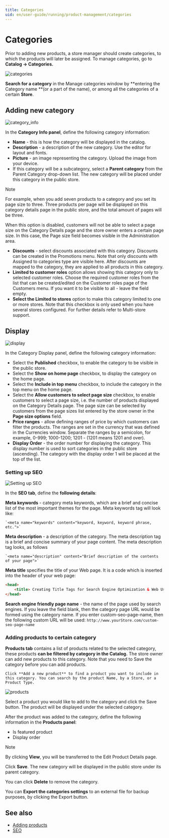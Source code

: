 ```yaml
---
title: Categories
uid: en/user-guide/running/product-management/categories
---
```


# Categories

Prior to adding new products, a store manager should create categories, to which the products will later be assigned. To manage categories, go to **Catalog → Categories.**

![categories](_static/categories/categories.png)

**Search for a category** in the Manage categories window by **entering the Category name **(or a part of the name), or among all the categories of a certain **Store**.

## Adding new category

![category_info](_static/categories/category_info.png)

In the **Category Info panel**, define the following category information:

- **Name** - this is how the category will be displayed in the catalog.
- **Description** - a description of the new category. Use the editor for layout and fonts.
- **Picture** - an image representing the category. Upload the image from your device.
- If this category will be a subcategory, select a **Parent category** from the Parent Category drop-down list. The new category will be placed under this category in the public store.

> [!NOTE]
> 
> For example, when you add seven products to a category and you set its page size to three. Three products per page will be displayed on this category details page in the public store, and the total amount of pages will be three.

When this option is disabled, customers will not be able to select a page size on the Category Details page and the store owner enters a certain page size. In this case, the Page size field becomes visible in the Administration area.

- **Discounts** - select discounts associated with this category. Discounts can be created in the Promotions menu. Note that only discounts with Assigned to categories type are visible here. After discounts are mapped to the category, they are applied to all products in this category.
- **Limited to customer roles** option allows showing this category only to selected customer roles. Choose the required customer roles from the list that can be created/edited on the Customer roles page of the Customers menu. If you want it to be visible to all - leave the field empty.
- **Select the Limited to stores** option to make this category limited to one or more stores. Note that this checkbox is only used when you have several stores configured. For further details refer to Multi-store support.

## Display

![display](_static/categories/display.png)

In the Category Display panel, define the following category information:

- Select the **Published** checkbox, to enable the category to be visible in the public store.
- Select the **Show on home page** checkbox, to display the category on the home page.
- Select the **Include in top menu** checkbox, to include the category in the top menu on the home page.
- Select the **Allow customers to select page size** checkbox, to enable customers to select a page size, i.e. the number of products displayed on the Category Details page. The page size can be selected by customers from the page sizes list entered by the store owner in the **Page size options** field.
- **Price ranges** - allow defining ranges of price by which customers can filter the products. The ranges are set in the currency that was defined in the Currencies window. Separate the ranges by a semicolon, for example, 0-999; 1000-1200; 1201 - (1201 means 1201 and over).
- **Display Order** - the order number for displaying the category. This display number is used to sort categories in the public store (ascending). The category with the display order 1 will be placed at the top of the list.

### Setting up SEO

![Setting up SEO](_static/categories/setting-up-seo.png)

In the **SEO tab**, define the **following details**:

**Meta keywords** - category meta keywords, which are a brief and concise list of the most important themes for the page. Meta keywords tag will look like: 

	`<meta name="keywords" content="keyword, keyword, keyword phrase, etc.">`

**Meta description** - a description of the category. The meta description tag is a brief and concise summary of your page content. The meta description tag looks, as follows 

	`<meta name="description" content="Brief description of the contents of your page">`

**Meta title** specifies the title of your Web page. It is a code which is inserted into the header of your web page:

```html
<head>
    <title> Creating Title Tags for Search Engine Optimization & Web Usability </title>
</head>
```

**Search engine friendly page name** - the name of the page used by search engines. If you leave the field blank, then the category page URL would be formed using the category name. If you enter custom-seo-page-name, then the following custom URL will be used: `http://www.yourStore.com/custom-seo-page-name`

### Adding products to certain category

**Products tab** contains a list of products related to the selected category, these products **can be filtered by category in the Catalog.** The store owner can add new products to this category. Note that you need to Save the category before you can add products.

	Click **Add a new product** to find a product you want to include in this category. You can search by the product Name, by a Store, or a Product Type.

![products](_static/categories/products.png)

Select a product you would like to add to the category and click the Save button. The product will be displayed under the selected category.

After the product was added to the category, define the following information in the **Products panel**:

- Is featured product
- Display order

> [!NOTE]
> 
> By clicking **View**, you will be transferred to the Edit Product Details page.

Click **Save**. The new category will be displayed in the public store under its parent category.

You can click **Delete** to remove the category.

You can **Export the categories settings** to an external file for backup purposes, by clicking the Export button.

## See also

- [Adding products](xref:en/user-guide/running/product-management/products/adding-products/index)
- [SEO](xref:en/user-guide/marketing/content/seo)
